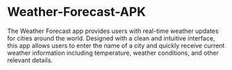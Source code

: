# Weather-Forecast-APK
The Weather Forecast app provides users with real-time weather updates for cities around the world. Designed with a clean and intuitive interface, this app allows users to enter the name of a city and quickly receive current weather information including temperature, weather conditions, and other relevant details.
